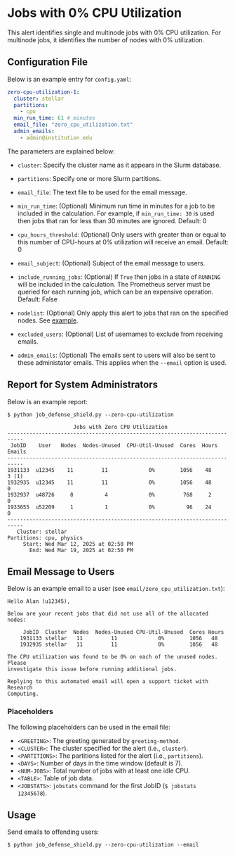 # Jobs with 0% CPU Utilization

This alert identifies single and multinode jobs with 0% CPU utilization. For multinode jobs, it identifies the number of nodes with 0% utilization.

## Configuration File

Below is an example entry for `config.yaml`:

```yaml
zero-cpu-utilization-1:
  cluster: stellar
  partitions:
    - cpu
  min_run_time: 61 # minutes
  email_file: "zero_cpu_utilization.txt"
  admin_emails:
    - admin@institution.edu
```

The parameters are explained below:

- `cluster`: Specify the cluster name as it appears in the Slurm database.

- `partitions`: Specify one or more Slurm partitions.

- `email_file`: The text file to be used for the email message.

- `min_run_time`: (Optional) Minimum run time in minutes for a job to be included in the calculation. For example, if `min_run_time: 30` is used then jobs that ran for less than 30 minutes are ignored. Default: 0

- `cpu_hours_threshold`: (Optional) Only users with greater than or equal to this number of CPU-hours at 0% utilization will receive an email. Default: 0

- `email_subject`: (Optional) Subject of the email message to users.

- `include_running_jobs`: (Optional) If `True` then jobs in a state of `RUNNING` will be included in the calculation. The Prometheus server must be queried for each running job, which can be an expensive operation. Default: False

- `nodelist`: (Optional) Only apply this alert to jobs that ran on the specified nodes. See [example](../nodelist.md).

- `excluded_users`: (Optional) List of usernames to exclude from receiving emails.

- `admin_emails`: (Optional) The emails sent to users will also be sent to these administator emails. This applies
when the `--email` option is used.

## Report for System Administrators

Below is an example report:

```
$ python job_defense_shield.py --zero-cpu-utilization

                     Jobs with Zero CPU Utilization                          
---------------------------------------------------------------------------
 JobID    User   Nodes  Nodes-Unused  CPU-Util-Unused  Cores  Hours  Emails
---------------------------------------------------------------------------
1931133  u12345    11         11             0%        1056    48     3 (1)   
1932935  u12345    11         11             0%        1056    48     0   
1932937  u48726     8          4             0%         768     2     0   
1933655  u52209     1          1             0%          96    24     0   
---------------------------------------------------------------------------
   Cluster: stellar
Partitions: cpu, physics
     Start: Wed Mar 12, 2025 at 02:50 PM
       End: Wed Mar 19, 2025 at 02:50 PM
```

## Email Message to Users

Below is an example email to a user (see `email/zero_cpu_utilization.txt`):

```
Hello Alan (u12345),

Below are your recent jobs that did not use all of the allocated nodes:

     JobID  Cluster  Nodes  Nodes-Unused CPU-Util-Unused  Cores Hours
    1931133 stellar   11         11             0%        1056   48 
    1932935 stellar   11         11             0%        1056   48 

The CPU utilization was found to be 0% on each of the unused nodes. Please
investigate this issue before running additional jobs.

Replying to this automated email will open a support ticket with Research
Computing.
```

### Placeholders

The following placeholders can be used in the email file:

- `<GREETING>`: The greeting generated by `greeting-method`.
- `<CLUSTER>`: The cluster specified for the alert (i.e., `cluster`).
- `<PARTITIONS>`: The partitions listed for the alert (i.e., `partitions`).
- `<DAYS>`: Number of days in the time window (default is 7).
- `<NUM-JOBS>`: Total number of jobs with at least one idle CPU.
- `<TABLE>`: Table of job data.
- `<JOBSTATS>`: `jobstats` command for the first JobID (`$ jobstats 12345678`).

## Usage

Send emails to offending users:

```
$ python job_defense_shield.py --zero-cpu-utilization --email
```
